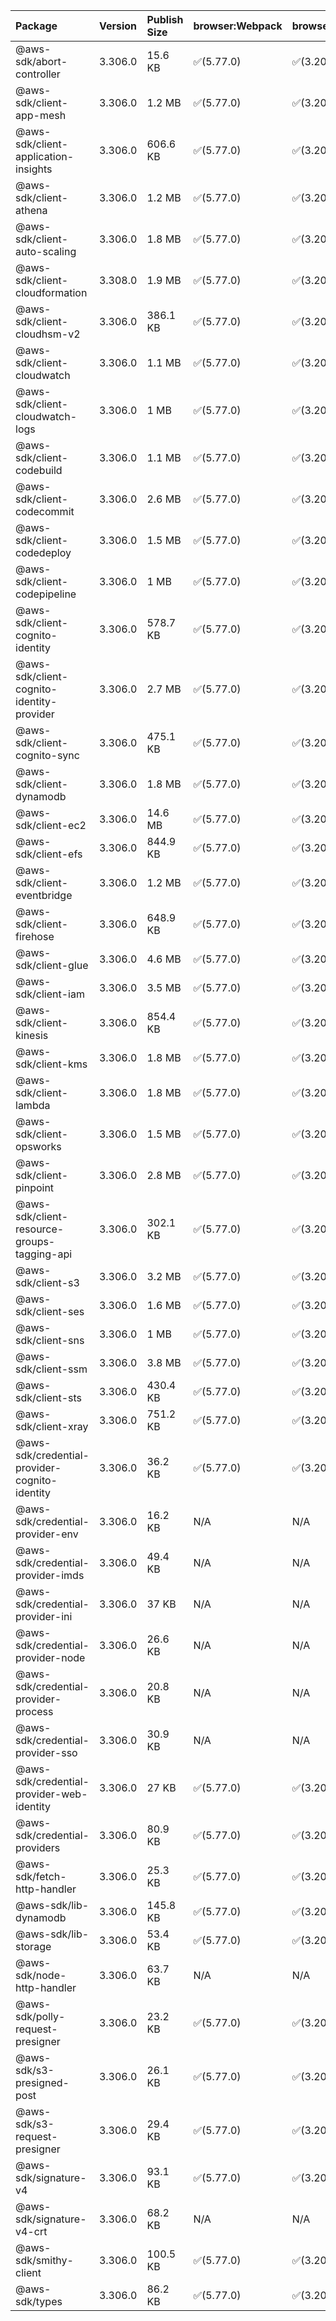 | Package | Version | Publish Size | browser:Webpack | browser:Rollup | browser:EsBuild |
| :------ | :------ | :----------- | :------ | :----- | :------- |
|@aws-sdk/abort-controller|3.306.0|15.6 KB|✅(5.77.0)|✅(3.20.2)|✅(0.17.15)|
|@aws-sdk/client-app-mesh|3.306.0|1.2 MB|✅(5.77.0)|✅(3.20.2)|✅(0.17.15)|
|@aws-sdk/client-application-insights|3.306.0|606.6 KB|✅(5.77.0)|✅(3.20.2)|✅(0.17.15)|
|@aws-sdk/client-athena|3.306.0|1.2 MB|✅(5.77.0)|✅(3.20.2)|✅(0.17.15)|
|@aws-sdk/client-auto-scaling|3.306.0|1.8 MB|✅(5.77.0)|✅(3.20.2)|✅(0.17.15)|
|@aws-sdk/client-cloudformation|3.308.0|1.9 MB|✅(5.77.0)|✅(3.20.2)|✅(0.17.15)|
|@aws-sdk/client-cloudhsm-v2|3.306.0|386.1 KB|✅(5.77.0)|✅(3.20.2)|✅(0.17.15)|
|@aws-sdk/client-cloudwatch|3.306.0|1.1 MB|✅(5.77.0)|✅(3.20.2)|✅(0.17.15)|
|@aws-sdk/client-cloudwatch-logs|3.306.0|1 MB|✅(5.77.0)|✅(3.20.2)|✅(0.17.15)|
|@aws-sdk/client-codebuild|3.306.0|1.1 MB|✅(5.77.0)|✅(3.20.2)|✅(0.17.15)|
|@aws-sdk/client-codecommit|3.306.0|2.6 MB|✅(5.77.0)|✅(3.20.2)|✅(0.17.15)|
|@aws-sdk/client-codedeploy|3.306.0|1.5 MB|✅(5.77.0)|✅(3.20.2)|✅(0.17.15)|
|@aws-sdk/client-codepipeline|3.306.0|1 MB|✅(5.77.0)|✅(3.20.2)|✅(0.17.15)|
|@aws-sdk/client-cognito-identity|3.306.0|578.7 KB|✅(5.77.0)|✅(3.20.2)|✅(0.17.15)|
|@aws-sdk/client-cognito-identity-provider|3.306.0|2.7 MB|✅(5.77.0)|✅(3.20.2)|✅(0.17.15)|
|@aws-sdk/client-cognito-sync|3.306.0|475.1 KB|✅(5.77.0)|✅(3.20.2)|✅(0.17.15)|
|@aws-sdk/client-dynamodb|3.306.0|1.8 MB|✅(5.77.0)|✅(3.20.2)|✅(0.17.15)|
|@aws-sdk/client-ec2|3.306.0|14.6 MB|✅(5.77.0)|✅(3.20.2)|✅(0.17.15)|
|@aws-sdk/client-efs|3.306.0|844.9 KB|✅(5.77.0)|✅(3.20.2)|✅(0.17.15)|
|@aws-sdk/client-eventbridge|3.306.0|1.2 MB|✅(5.77.0)|✅(3.20.2)|✅(0.17.15)|
|@aws-sdk/client-firehose|3.306.0|648.9 KB|✅(5.77.0)|✅(3.20.2)|✅(0.17.15)|
|@aws-sdk/client-glue|3.306.0|4.6 MB|✅(5.77.0)|✅(3.20.2)|✅(0.17.15)|
|@aws-sdk/client-iam|3.306.0|3.5 MB|✅(5.77.0)|✅(3.20.2)|✅(0.17.15)|
|@aws-sdk/client-kinesis|3.306.0|854.4 KB|✅(5.77.0)|✅(3.20.2)|✅(0.17.15)|
|@aws-sdk/client-kms|3.306.0|1.8 MB|✅(5.77.0)|✅(3.20.2)|✅(0.17.15)|
|@aws-sdk/client-lambda|3.306.0|1.8 MB|✅(5.77.0)|✅(3.20.2)|✅(0.17.15)|
|@aws-sdk/client-opsworks|3.306.0|1.5 MB|✅(5.77.0)|✅(3.20.2)|✅(0.17.15)|
|@aws-sdk/client-pinpoint|3.306.0|2.8 MB|✅(5.77.0)|✅(3.20.2)|✅(0.17.15)|
|@aws-sdk/client-resource-groups-tagging-api|3.306.0|302.1 KB|✅(5.77.0)|✅(3.20.2)|✅(0.17.15)|
|@aws-sdk/client-s3|3.306.0|3.2 MB|✅(5.77.0)|✅(3.20.2)|✅(0.17.15)|
|@aws-sdk/client-ses|3.306.0|1.6 MB|✅(5.77.0)|✅(3.20.2)|✅(0.17.15)|
|@aws-sdk/client-sns|3.306.0|1 MB|✅(5.77.0)|✅(3.20.2)|✅(0.17.15)|
|@aws-sdk/client-ssm|3.306.0|3.8 MB|✅(5.77.0)|✅(3.20.2)|✅(0.17.15)|
|@aws-sdk/client-sts|3.306.0|430.4 KB|✅(5.77.0)|✅(3.20.2)|✅(0.17.15)|
|@aws-sdk/client-xray|3.306.0|751.2 KB|✅(5.77.0)|✅(3.20.2)|✅(0.17.15)|
|@aws-sdk/credential-provider-cognito-identity|3.306.0|36.2 KB|✅(5.77.0)|✅(3.20.2)|✅(0.17.15)|
|@aws-sdk/credential-provider-env|3.306.0|16.2 KB|N/A|N/A|N/A|
|@aws-sdk/credential-provider-imds|3.306.0|49.4 KB|N/A|N/A|N/A|
|@aws-sdk/credential-provider-ini|3.306.0|37 KB|N/A|N/A|N/A|
|@aws-sdk/credential-provider-node|3.306.0|26.6 KB|N/A|N/A|N/A|
|@aws-sdk/credential-provider-process|3.306.0|20.8 KB|N/A|N/A|N/A|
|@aws-sdk/credential-provider-sso|3.306.0|30.9 KB|N/A|N/A|N/A|
|@aws-sdk/credential-provider-web-identity|3.306.0|27 KB|✅(5.77.0)|✅(3.20.2)|✅(0.17.15)|
|@aws-sdk/credential-providers|3.306.0|80.9 KB|✅(5.77.0)|✅(3.20.2)|✅(0.17.15)|
|@aws-sdk/fetch-http-handler|3.306.0|25.3 KB|✅(5.77.0)|✅(3.20.2)|✅(0.17.15)|
|@aws-sdk/lib-dynamodb|3.306.0|145.8 KB|✅(5.77.0)|✅(3.20.2)|✅(0.17.15)|
|@aws-sdk/lib-storage|3.306.0|53.4 KB|✅(5.77.0)|✅(3.20.2)|✅(0.17.15)|
|@aws-sdk/node-http-handler|3.306.0|63.7 KB|N/A|N/A|N/A|
|@aws-sdk/polly-request-presigner|3.306.0|23.2 KB|✅(5.77.0)|✅(3.20.2)|✅(0.17.15)|
|@aws-sdk/s3-presigned-post|3.306.0|26.1 KB|✅(5.77.0)|✅(3.20.2)|✅(0.17.15)|
|@aws-sdk/s3-request-presigner|3.306.0|29.4 KB|✅(5.77.0)|✅(3.20.2)|✅(0.17.15)|
|@aws-sdk/signature-v4|3.306.0|93.1 KB|✅(5.77.0)|✅(3.20.2)|✅(0.17.15)|
|@aws-sdk/signature-v4-crt|3.306.0|68.2 KB|N/A|N/A|N/A|
|@aws-sdk/smithy-client|3.306.0|100.5 KB|✅(5.77.0)|✅(3.20.2)|✅(0.17.15)|
|@aws-sdk/types|3.306.0|86.2 KB|✅(5.77.0)|✅(3.20.2)|✅(0.17.15)|
